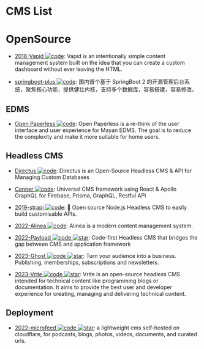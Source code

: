 # CMS List

# OpenSource

- [2018-Vapid ![code](https://ng-tech.icu/assets/code.svg)](https://www.vapid.com/): Vapid is an intentionally simple content management system built on the idea that you can create a custom dashboard without ever leaving the HTML.

- [springboot-plus ![code](https://ng-tech.icu/assets/code.svg)](https://gitee.com/xiandafu/springboot-plus): 国内首个基于 SpringBoot 2 的开源管理后台系统，聚焦核心功能，提供健壮内核，支持多个数据库，容易搭建，容易修改。

## EDMS

- [Open Paperless ![code](https://ng-tech.icu/assets/code.svg)](https://github.com/zhoubear/open-paperless): Open Paperless is a re-think of the user interface and user experience for Mayan EDMS. The goal is to reduce the complexity and make it more suitable for home users.

## Headless CMS

- [Directus ![code](https://ng-tech.icu/assets/code.svg)](https://github.com/directus/directus): Directus is an Open-Source Headless CMS & API for Managing Custom Databases

- [Canner ![code](https://ng-tech.icu/assets/code.svg)](https://github.com/Canner/canner): Universal CMS framework using React & Apollo GraphQL for Firebase, Prisma, GraphQL, Restful API

- [2019-strapi ![code](https://ng-tech.icu/assets/code.svg)](https://github.com/strapi/strapi): 🚀 Open source Node.js Headless CMS to easily build customisable APIs.

- [2022-Alinea ![code](https://ng-tech.icu/assets/code.svg)](https://github.com/alineacms/alinea): Alinea is a modern content management system.

- [2022-Payload ![code](https://ng-tech.icu/assets/code.svg) ![star](https://img.shields.io/github/stars/payloadcms/payload)](https://github.com/payloadcms/payload): Code-first Headless CMS that bridges the gap between CMS and application framework

- [2023-Ghost ![code](https://ng-tech.icu/assets/code.svg) ![star](https://img.shields.io/github/stars/tryghost/ghost)](https://github.com/tryghost/ghost): Turn your audience into a business. Publishing, memberships, subscriptions and newsletters.

- [2023-Vrite ![code](https://ng-tech.icu/assets/code.svg) ![star](https://img.shields.io/github/stars/vriteio/vrite)](https://github.com/vriteio/vrite): Vrite is an open-source headless CMS intended for technical content like programming blogs or documentation. It aims to provide the best user and developer experience for creating, managing and delivering technical content.

## Deployment

- [2022-microfeed ![code](https://ng-tech.icu/assets/code.svg) ![star](https://img.shields.io/github/stars/microfeed/microfeed)](https://github.com/microfeed/microfeed): a lightweight cms self-hosted on cloudflare, for podcasts, blogs, photos, videos, documents, and curated urls.
